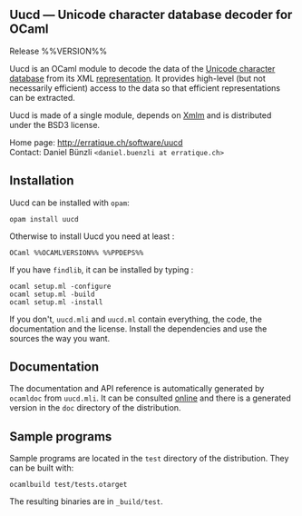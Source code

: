 Uucd — Unicode character database decoder for OCaml
-------------------------------------------------------------------------------
Release %%VERSION%%

Uucd is an OCaml module to decode the data of the [Unicode character 
database][1] from its XML [representation][2]. It provides high-level 
(but not necessarily efficient) access to the data so that efficient 
representations can be extracted.

Uucd is made of a single module, depends on [Xmlm][3] and is distributed
under the BSD3 license.

[1]: http://www.unicode.org/reports/tr44/
[2]: http://www.unicode.org/reports/tr42/
[3]: http://erratique.ch/software/xmlm 

Home page: http://erratique.ch/software/uucd  
Contact: Daniel Bünzli `<daniel.buenzli at erratique.ch>`


## Installation

Uucd can be installed with `opam`:

    opam install uucd

Otherwise to install Uucd you need at least : 

    OCaml %%OCAMLVERSION%% %%PPDEPS%%

If you have `findlib`, it can be installed by typing :

    ocaml setup.ml -configure
    ocaml setup.ml -build 
    ocaml setup.ml -install

If you don't, `uucd.mli` and `uucd.ml` contain everything, the
code, the documentation and the license. Install the dependencies and
use the sources the way you want.


## Documentation

The documentation and API reference is automatically generated by
`ocamldoc` from `uucd.mli`. It can be consulted [online][4] and there
is a generated version in the `doc` directory of the distribution.

[4]: http://erratique.ch/software/uucd/doc/Uucd


## Sample programs

Sample programs are located in the `test` directory of the
distribution. They can be built with:

    ocamlbuild test/tests.otarget

The resulting binaries are in `_build/test`.
